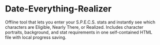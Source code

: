 # Date-Everything-Realizer
Offline tool that lets you enter your S.P.E.C.S. stats and instantly see which characters are Eligible, Nearly There, or Realized. Includes character portraits, background, and stat requirements in one self-contained HTML file with local progress saving.
